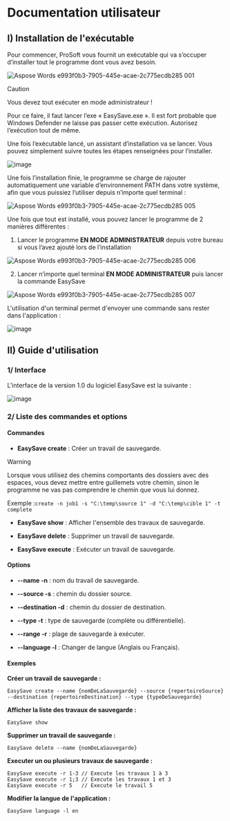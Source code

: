 # Documentation utilisateur

## I) Installation de l'exécutable

Pour commencer, ProSoft vous fournit un exécutable qui va s’occuper d’installer tout le programme dont vous avez besoin.

![Aspose Words e993f0b3-7905-445e-acae-2c775ecdb285 001](https://github.com/agordienproject/EasySave/assets/127090687/95a0b779-f2be-40df-af01-601e4b4b1b18)

> [!CAUTION]
> Vous devez tout exécuter en mode administrateur !

Pour ce faire, il faut lancer l’exe « EasySave.exe ». Il est fort probable que Windows Defender ne laisse pas passer cette exécution. Autorisez l’exécution tout de même.

Une fois l’exécutable lancé, un assistant d’installation va se lancer. Vous pouvez simplement suivre toutes les étapes renseignées pour l’installer.

![image](https://github.com/agordienproject/EasySave/assets/150005779/41ee8d11-50cb-46ad-960b-a638965cb610)


Une fois l’installation finie, le programme se charge de rajouter automatiquement une variable d’environnement PATH dans votre système, afin que vous puissiez l’utiliser depuis n’importe quel terminal :

![Aspose Words e993f0b3-7905-445e-acae-2c775ecdb285 005](https://github.com/agordienproject/EasySave/assets/127090687/83502ff4-dd0b-4140-8475-85e282053109)


Une fois que tout est installé, vous pouvez lancer le programme de 2 manières différentes :

1. Lancer le programme **EN MODE ADMINISTRATEUR** depuis votre bureau si vous l’avez ajouté lors de l’installation

![Aspose Words e993f0b3-7905-445e-acae-2c775ecdb285 006](https://github.com/agordienproject/EasySave/assets/127090687/b1a325a9-3485-4355-9463-e3f47ed67315)


2. Lancer n’importe quel terminal **EN MODE ADMINISTRATEUR** puis lancer la commande EasySave

![Aspose Words e993f0b3-7905-445e-acae-2c775ecdb285 007](https://github.com/agordienproject/EasySave/assets/127090687/cbdaec4c-d555-42ce-be15-c0fe6db67cbe)


L'utilisation d'un terminal permet d'envoyer une commande sans rester dans l'application :

![image](https://github.com/agordienproject/EasySave/assets/127090687/ebf6cfb1-1786-4902-bd23-fa2de9d3e63d)




## II) Guide d'utilisation

### 1/ Interface

L'interface de la version 1.0 du logiciel EasySave est la suivante :

![image](https://github.com/agordienproject/EasySave/assets/127090687/e38a9e2a-3ea8-433e-a6f2-5c71fa5a5a17)



### 2/ Liste des commandes et options


#### Commandes

- **EasySave create** : Créer un travail de sauvegarde.

> [!WARNING]
> Lorsque vous utilisez des chemins comportants des dossiers avec des espaces, vous devez mettre entre guillemets votre chemin, sinon le programme ne vas pas comprendre le chemin que vous lui donnez.
>
> Exemple :`create -n job1 -s "C:\temp\source 1" -d "C:\temp\cible 1" -t complete`

- **EasySave show** : Afficher l'ensemble des travaux de sauvegarde.

- **EasySave delete** : Supprimer un travail de sauvegarde.

- **EasySave execute** : Exécuter un travail de sauvegarde.


#### Options

- **--name -n** : nom du travail de sauvegarde.

- **--source -s** : chemin du dossier source.

- **--destination -d** : chemin du dossier de destination.

- **--type -t** : type de sauvegarde (complète ou différentielle).

- **--range -r** : plage de sauvegarde à exécuter.

- **--language -l** : Changer de langue (Anglais ou Français).

#### Exemples

**Créer un travail de sauvegarde :**
```
EasySave create --name {nomDeLaSauvegarde} --source {repertoireSource} --destination {repertoireDestination} --type {typeDeSauvegarde}
```

**Afficher la liste des travaux de sauvegarde :**
```
EasySave show
```

**Supprimer un travail de sauvegarde :**
```
EasySave delete --name {nomDeLaSauvegarde}
```

**Executer un ou plusieurs travaux de sauvegarde :**
```
EasySave execute -r 1-3 // Execute les travaux 1 à 3
EasySave execute -r 1;3 // Execute les travaux 1 et 3
EasySave execute -r 5   // Execute le travail 5
```

**Modifier la langue de l'application :**
```
EasySave language -l en
```
